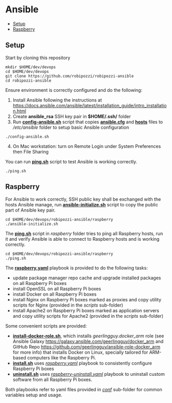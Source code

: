 # Ansible
- [Setup](#setup)
- [Raspberry](#raspberry)

## Setup
Start by cloning this repository 
```
mkdir $HOME/dev/devops
cd $HOME/dev/devops
git clone https://github.com/robipozzi/robipozzi-ansible
cd robipozzi-ansible
```

Ensure environment is correctly configured and do the following:
1. Install Ansible following the instructions at https://docs.ansible.com/ansible/latest/installation_guide/intro_installation.html
2. Create **ansible_rsa** SSH key pair in **$HOME/.ssh/** folder
3. Run **[config-ansible.sh](config-ansible.sh)** script that copies **[ansible.cfg](ansible.cfg)** and **[hosts](hosts)** files to */etc/ansible* folder to setup basic Ansible configuration
```
./config-ansible.sh
```
4. On Mac workstation: turn on Remote Login under System Preferences then File Sharing

You can run **[ping.sh](ping.sh)** script to test Ansible is working correctly.
```
./ping.sh
```

## Raspberry
For Ansible to work correctly, SSH public key shall be exchanged with the hosts Ansible manage, run **[ansible-initialize.sh](raspberry/ansible-initialize.sh)** script to copy the public part of Ansible key pair.
```
cd $HOME/dev/devops/robipozzi-ansible/raspberry
./ansible-initialize.sh
```

The **[ping.sh](raspberry/ping.sh)** script in *raspberry* folder tries to ping all Raspberry hosts, run it and verify Ansible is able to connect to Raspberry hosts and is working correctly.
```
cd $HOME/dev/devops/robipozzi-ansible/raspberry
./ping.sh
```

The **[raspberry.yaml](raspberry/raspberry.yaml)** playbook is provided to do the following tasks:

- update package manager repo cache and upgrade installed packages on all Raspberry Pi boxes
- install OpenSSL on all Raspberry Pi boxes
- install Docker on all Raspberry Pi boxes
- install Nginx on Raspberry Pi boxes marked as proxies and copy utility scripts for Nginx (provided in the *scripts* sub-folder)
- install Apache2 on Raspberry Pi boxes marked as application servers and copy utility scripts for Apache2 (provided in the *scripts* sub-folder)

Some convenient scripts are provided:
* **[install-docker-role.sh](raspberry/install-docker-role.sh)**, which installs *geerlingguy.docker_arm* role (see Ansible Galaxy https://galaxy.ansible.com/geerlingguy/docker_arm and GitHub Repo https://github.com/geerlingguy/ansible-role-docker_arm for more info) that installs Docker on Linux, specially tailored for ARM-based computers like the Raspberry Pi.
* **[install.sh](raspberry/install.sh)** uses *[raspberry.yaml](raspberry/raspberry.yaml)* playbook to consistently configure Raspberry Pi boxes 
* **[uninstall.sh](raspberry/uninstall.sh)** uses *[raspberry-uninstall.yaml](raspberry/raspberry-uninstall.yaml)* playbook to uninstall custom software from all Raspberry Pi boxes.

Both playbooks refer to yaml files provided in *[conf](raspberry/conf)* sub-folder for common variables setup and usage.